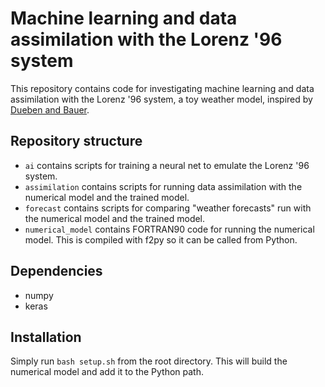 # Machine learning and data assimilation with the Lorenz '96 system

This repository contains code for investigating machine learning and data assimilation with the Lorenz '96 system, a toy weather model, inspired by [Dueben and Bauer](https://doi.org/10.5194/gmd-11-3999-2018).

## Repository structure

- `ai` contains scripts for training a neural net to emulate the Lorenz '96 system.
- `assimilation` contains scripts for running data assimilation with the numerical model and the trained model.
- `forecast` contains scripts for comparing "weather forecasts" run with the numerical model and the trained model.
- `numerical_model` contains FORTRAN90 code for running the numerical model. This is compiled with f2py so it can be called from Python.

## Dependencies
- numpy
- keras

## Installation

Simply run `bash setup.sh` from the root directory. This will build the numerical model and add it to the Python path.

